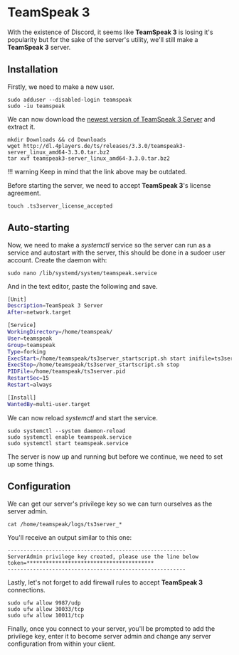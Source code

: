 # TeamSpeak 3

With the existence of Discord, it seems like **TeamSpeak 3** is losing it's popularity but for the sake of the server's utility, we'll still make a **TeamSpeak 3** server.

## Installation

Firstly, we need to make a new user.

``` text
sudo adduser --disabled-login teamspeak
sudo -iu teamspeak
```

We can now download the [newest version of TeamSpeak 3 Server](https://www.teamspeak.com/en/downloads#server) and extract it.

``` text
mkdir Downloads && cd Downloads
wget http://dl.4players.de/ts/releases/3.3.0/teamspeak3-server_linux_amd64-3.3.0.tar.bz2
tar xvf teamspeak3-server_linux_amd64-3.3.0.tar.bz2
```

!!! warning
    Keep in mind that the link above may be outdated.

Before starting the server, we need to accept **TeamSpeak 3**'s license agreement.

``` text
touch .ts3server_license_accepted
```

## Auto-starting

Now, we need to make a *systemctl* service so the server can run as a service and autostart with the server, this should be done in a sudoer user account. Create the daemon with:

``` text
sudo nano /lib/systemd/system/teamspeak.service
```

And in the text editor, paste the following and save.

``` bash
[Unit]
Description=TeamSpeak 3 Server
After=network.target

[Service]
WorkingDirectory=/home/teamspeak/
User=teamspeak
Group=teamspeak
Type=forking
ExecStart=/home/teamspeak/ts3server_startscript.sh start inifile=ts3server.ini
ExecStop=/home/teamspeak/ts3server_startscript.sh stop
PIDFile=/home/teamspeak/ts3server.pid
RestartSec=15
Restart=always

[Install]
WantedBy=multi-user.target
```

We can now reload *systemctl* and start the service.

``` text
sudo systemctl --system daemon-reload
sudo systemctl enable teamspeak.service
sudo systemctl start teamspeak.service
```

The server is now up and running but before we continue, we need to set up some things.

## Configuration

We can get our server's privilege key so we can turn ourselves as the server admin.

``` text
cat /home/teamspeak/logs/ts3server_*
```

You'll receive an output similar to this one:

``` text
--------------------------------------------------------
ServerAdmin privilege key created, please use the line below
token=****************************************
--------------------------------------------------------
```

Lastly, let's not forget to add firewall rules to accept **TeamSpeak 3** connections.

``` text
sudo ufw allow 9987/udp
sudo ufw allow 30033/tcp
sudo ufw allow 10011/tcp
```

Finally, once you connect to your server, you'll be prompted to add the privilege key, enter it to become server admin and change any server configuration from within your client.
